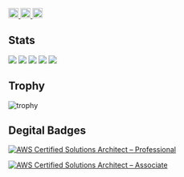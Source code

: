 <p align="left">
  <a href="https://github.com/knziiy">
    <img height="20" src="https://komarev.com/ghpvc/?username=knziiy" />
  </a>
  <a href="https://github.com/knziiy">
    <img height="20" src="https://img.shields.io/github/followers/knziiy?label=follow&logo=github&style=flat" />
  </a>
  <a href="https://zenn.dev/knziiy">
    <img height="20" src="https://badgen.org/img/zenn/knziiy/articles?style=plastic" />
  </a>
</p>

## Stats
![](http://github-profile-summary-cards.vercel.app/api/cards/profile-details?username=knziiy&theme=gruvbox)
![](http://github-profile-summary-cards.vercel.app/api/cards/repos-per-language?username=knziiy&theme=gruvbox)
![](http://github-profile-summary-cards.vercel.app/api/cards/most-commit-language?username=knziiy&theme=gruvbox)
![](http://github-profile-summary-cards.vercel.app/api/cards/stats?username=knziiy&theme=gruvbox)
![](http://github-profile-summary-cards.vercel.app/api/cards/productive-time?username=knziiy&theme=gruvbox&utcOffset=9)

## Trophy
![trophy](https://github-profile-trophy.vercel.app/?username=knziiy&theme=gruvbox)

## Degital Badges

[![AWS Certified Solutions Architect – Professional](https://images.credly.com/size/340x340/images/2d84e428-9078-49b6-a804-13c15383d0de/image.png)](https://www.credly.com/badges/ae08c25c-4c22-4f11-8b89-eccdcc7ced55)


[![AWS Certified Solutions Architect – Associate](https://images.credly.com/size/340x340/images/0e284c3f-5164-4b21-8660-0d84737941bc/image.png)](https://www.credly.com/badges/6d732d0a-8ff9-4051-a1fb-fd50df6018dc)

